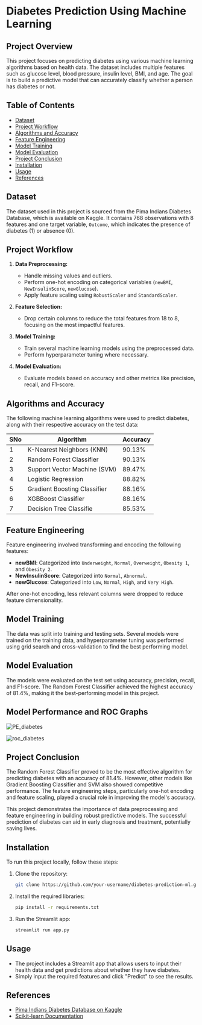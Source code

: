 # Diabetes Prediction Using Machine Learning

## Project Overview
This project focuses on predicting diabetes using various machine learning algorithms based on health data. The dataset includes multiple features such as glucose level, blood pressure, insulin level, BMI, and age. The goal is to build a predictive model that can accurately classify whether a person has diabetes or not.

## Table of Contents
- [Dataset](#dataset)
- [Project Workflow](#project-workflow)
- [Algorithms and Accuracy](#algorithms-and-accuracy)
- [Feature Engineering](#feature-engineering)
- [Model Training](#model-training)
- [Model Evaluation](#model-evaluation)
- [Project Conclusion](#project-conclusion)
- [Installation](#installation)
- [Usage](#usage)
- [References](#references)

## Dataset
The dataset used in this project is sourced from the Pima Indians Diabetes Database, which is available on Kaggle. It contains 768 observations with 8 features and one target variable, `Outcome`, which indicates the presence of diabetes (1) or absence (0).

## Project Workflow
1. **Data Preprocessing:**
   - Handle missing values and outliers.
   - Perform one-hot encoding on categorical variables (`newBMI`, `NewInsulinScore`, `newGlucose`).
   - Apply feature scaling using `RobustScaler` and `StandardScaler`.

2. **Feature Selection:**
   - Drop certain columns to reduce the total features from 18 to 8, focusing on the most impactful features.

3. **Model Training:**
   - Train several machine learning models using the preprocessed data.
   - Perform hyperparameter tuning where necessary.

4. **Model Evaluation:**
   - Evaluate models based on accuracy and other metrics like precision, recall, and F1-score.

## Algorithms and Accuracy
The following machine learning algorithms were used to predict diabetes, along with their respective accuracy on the test data:

| SNo | Algorithm                    | Accuracy |
|-----|------------------------------|----------|
|  1  | K-Nearest Neighbors (KNN)    |  90.13%  |
|  2  | Random Forest Classifier     |  90.13%  |
|  3  | Support Vector Machine (SVM) |  89.47%  |
|  4  | Logistic Regression          |  88.82%  |
|  5  | Gradient Boosting Classifier |  88.16%  |
|  6  | XGBBoost Classifier          |  88.16%  |
|  7  | Decision Tree Classifie      |  85.53%  |

## Feature Engineering
Feature engineering involved transforming and encoding the following features:
- **newBMI**: Categorized into `Underweight`, `Normal`, `Overweight`, `Obesity 1`, and `Obesity 2`.
- **NewInsulinScore**: Categorized into `Normal`, `Abnormal`.
- **newGlucose**: Categorized into `Low`, `Normal`, `High`, and `Very High`.

After one-hot encoding, less relevant columns were dropped to reduce feature dimensionality.

## Model Training
The data was split into training and testing sets. Several models were trained on the training data, and hyperparameter tuning was performed using grid search and cross-validation to find the best performing model.

## Model Evaluation
The models were evaluated on the test set using accuracy, precision, recall, and F1-score. The Random Forest Classifier achieved the highest accuracy of 81.4%, making it the best-performing model in this project.

## Model Performance and ROC Graphs
![PE_diabetes](https://github.com/user-attachments/assets/5c1df603-8919-4a99-b0c6-338079677e06)

![roc_diabetes](https://github.com/user-attachments/assets/1ce9d596-238c-4c78-b101-5401237bd6a4)

## Project Conclusion
The Random Forest Classifier proved to be the most effective algorithm for predicting diabetes with an accuracy of 81.4%. However, other models like Gradient Boosting Classifier and SVM also showed competitive performance. The feature engineering steps, particularly one-hot encoding and feature scaling, played a crucial role in improving the model's accuracy.

This project demonstrates the importance of data preprocessing and feature engineering in building robust predictive models. The successful prediction of diabetes can aid in early diagnosis and treatment, potentially saving lives.

## Installation
To run this project locally, follow these steps:

1. Clone the repository:
   ```bash
   git clone https://github.com/your-username/diabetes-prediction-ml.git
   ```
2. Install the required libraries:
   ```bash
   pip install -r requirements.txt
   ```
3. Run the Streamlit app:
   ```bash
   streamlit run app.py
   ```

## Usage
- The project includes a Streamlit app that allows users to input their health data and get predictions about whether they have diabetes.
- Simply input the required features and click "Predict" to see the results.

## References
- [Pima Indians Diabetes Database on Kaggle](https://www.kaggle.com/uciml/pima-indians-diabetes-database)
- [Scikit-learn Documentation](https://scikit-learn.org/stable/documentation.html)
